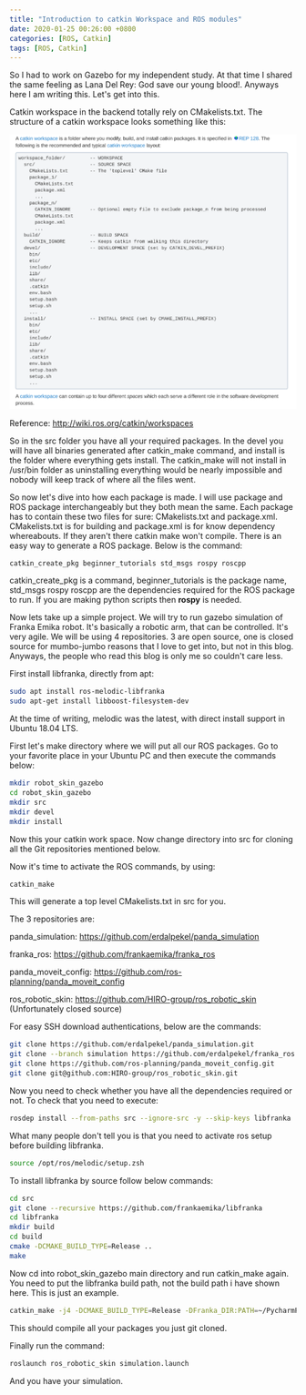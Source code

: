 ```yaml
---
title: "Introduction to catkin Workspace and ROS modules"
date: 2020-01-25 00:26:00 +0800
categories: [ROS, Catkin]
tags: [ROS, Catkin]
---
```


So I had to work on Gazebo for my independent study. At that time I shared the same feeling as Lana Del Rey: God save our young blood!. Anyways here I am writing this. Let's get into this.

Catkin workspace in the backend totally rely on CMakelists.txt. The structure of a catkin workspace looks something like this:

![](catkin_workspace.png)

Reference: http://wiki.ros.org/catkin/workspaces

So in the src folder you have all your required packages. In the devel you will have all binaries generated after catkin_make command, and install is the folder where everything gets install. The catkin_make will not install in /usr/bin folder as uninstalling everything would be nearly impossible and nobody will keep track of where all the files went. 

So now let's dive into how each package is made. I will use package and ROS package interchangeably but they both mean the same. Each package has to contain these two files for sure: CMakelists.txt and package.xml. CMakelists.txt is for building and package.xml is for know dependency whereabouts. If they aren't there catkin make won't compile. There is an easy way to generate a ROS package. Below is the command:

```bash
catkin_create_pkg beginner_tutorials std_msgs rospy roscpp
```

catkin_create_pkg is a command, beginner_tutorials is the package name, std_msgs rospy roscpp are the dependencies required for the ROS package to run. If you are making python scripts then **rospy** is needed.

Now lets take up a simple project. We will try to run gazebo simulation of Franka Emika robot. It's basically a robotic arm, that can be controlled. It's very agile. We will be using 4 repositories. 3 are open source, one is closed source for mumbo-jumbo reasons that I love to get into, but not in this blog. Anyways, the people who read this blog is only me so couldn't care less.

First install libfranka, directly from apt:

```bash
sudo apt install ros-melodic-libfranka 
sudo apt-get install libboost-filesystem-dev
```

At the time of writing, melodic was the latest, with direct install support in Ubuntu 18.04 LTS.

First let's make directory where we will put all our ROS packages. Go to your favorite place in your Ubuntu PC and then execute the commands below:

```bash
mkdir robot_skin_gazebo
cd robot_skin_gazebo
mkdir src
mkdir devel
mkdir install
```

Now this your catkin work space. Now change directory into src for cloning all the Git repositories mentioned below.

Now it's time to activate the ROS commands, by using:

```bash
catkin_make
```

This will generate a top level CMakelists.txt in src for you.

The 3 repositories are:

panda_simulation: https://github.com/erdalpekel/panda_simulation

franka_ros: https://github.com/frankaemika/franka_ros

panda_moveit_config: https://github.com/ros-planning/panda_moveit_config

ros_robotic_skin: https://github.com/HIRO-group/ros_robotic_skin (Unfortunately closed source)

For easy SSH download authentications, below are the commands:

```bash
git clone https://github.com/erdalpekel/panda_simulation.git
git clone --branch simulation https://github.com/erdalpekel/franka_ros.git
git clone https://github.com/ros-planning/panda_moveit_config.git
git clone git@github.com:HIRO-group/ros_robotic_skin.git
```

Now you need to check whether you have all the dependencies required or not. To check that you need to execute:

```bash
rosdep install --from-paths src --ignore-src -y --skip-keys libfranka
```

What many people don't tell you is that you need to activate ros setup before building libfranka.

```bash
source /opt/ros/melodic/setup.zsh
```



To install libfranka by source follow below commands:

```bash
cd src
git clone --recursive https://github.com/frankaemika/libfranka
cd libfranka
mkdir build
cd build
cmake -DCMAKE_BUILD_TYPE=Release ..
make
```



Now cd into robot_skin_gazebo main directory and run catkin_make again. You need to put the libfranka build path, not the build path i have shown here. This is just an example.

```bash
catkin_make -j4 -DCMAKE_BUILD_TYPE=Release -DFranka_DIR:PATH=~/PycharmProjects/robot_skin_gazebo/src/libfranka/build
```

This should compile all your packages you just git cloned. 

Finally run the command:

```bash
roslaunch ros_robotic_skin simulation.launch
```

And you have your simulation.